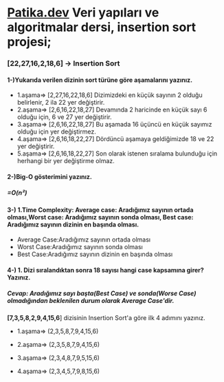 # [Patika.dev](https://www.patika.dev/tr) Veri yapıları ve algoritmalar dersi, insertion sort projesi;
### [22,27,16,2,18,6] -> Insertion Sort
#### 1-)Yukarıda verilen dizinin sort türüne göre aşamalarını yazınız.
-   1.aşama=> [2,27,16,22,18,6] Dizimizdeki en küçük sayının 2 olduğu belirlenir, 2 ila 22 yer değiştirir.
-   2.aşama=> [2,6,16,22,18,27] Devamında 2 haricinde en küçük sayı 6 olduğu için, 6 ve 27 yer değiştirir.
-   3.aşama=> [2,6,16,22,18,27] Bu aşamada 16 üçüncü en küçük sayımız olduğu için yer değiştirmez.
-   4.aşama=> [2,6,16,18,22,27] Dördüncü aşamaya geldiğimizde 18 ve 22 yer değiştirir.
-   5.aşama=> [2,6,16,18,22,27] Son olarak istenen sıralama bulunduğu için herhangi bir yer değiştirme olmaz.
#### 2-)Big-O gösterimini yazınız.
#####  =O(n²)
#### 3-) 1.Time Complexity: Average case: Aradığımız sayının ortada olması,Worst case: Aradığımız sayının sonda olması, Best case: Aradığımız sayının dizinin en başında olması.
-   Average Case:Aradığımız sayının ortada olması
-   Worst Case:Aradığımız sayının sonda olması
-   Best Case:Aradığımız sayının dizinin en başında olması
 #### 4-) 1. Dizi sıralandıktan sonra 18 sayısı hangi case kapsamına girer? Yazınız.
##### Cevap: Aradığımız sayı başta(Best Case) ve sonda(Worse Case) olmadığından beklenilen durum olarak Average Case'dir. 
 **[7,3,5,8,2,9,4,15,6**] dizisinin Insertion Sort'a göre ilk 4 adımını yazınız.
 
-   1.aşama=> (2,3,5,8,7,9,4,15,6)

-   2.aşama=> (2,3,5,8,7,9,4,15,6)

-   3.aşama=> (2,3,4,8,7,9,5,15,6)

-   4.aşama=> (2,3,4,5,7,9,8,15,6)
